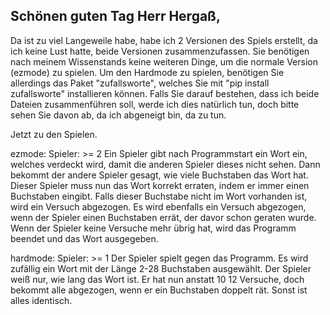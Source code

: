 ## Schönen guten Tag Herr Hergaß,
Da ist zu viel Langeweile habe, habe ich 2 Versionen des Spiels erstellt, da ich keine Lust hatte, beide Versionen zusammenzufassen. Sie benötigen nach meinem Wissenstands keine weiteren Dinge, um die normale Version (ezmode) zu spielen. Um den Hardmode zu spielen, benötigen Sie allerdings das Paket "zufallsworte", welches Sie mit "pip install zufallsworte" installieren können. Falls Sie darauf bestehen, dass ich beide Dateien zusammenführen soll, werde ich dies natürlich tun, doch bitte sehen Sie davon ab, da ich abgeneigt bin, da zu tun.

Jetzt zu den Spielen.

ezmode:
Spieler: >= 2
Ein Spieler gibt nach Programmstart ein Wort ein, welches verdeckt wird, damit die anderen Spieler dieses nicht sehen. Dann bekommt der andere Spieler gesagt, wie viele Buchstaben das Wort hat. Dieser Spieler muss nun das Wort korrekt erraten, indem er immer einen Buchstaben eingibt. Falls dieser Buchstabe nicht im Wort vorhanden ist, wird ein Versuch abgezogen. Es wird ebenfalls ein Versuch abgezogen, wenn der Spieler einen Buchstaben errät, der davor schon geraten wurde. Wenn der Spieler keine Versuche mehr übrig hat, wird das Programm beendet und das Wort ausgegeben.

hardmode:
Spieler: >= 1
Der Spieler spielt gegen das Programm. Es wird zufällig ein Wort mit der Länge 2-28 Buchstaben ausgewählt. Der Spieler weiß nur, wie lang das Wort ist. Er hat nun anstatt 10 12 Versuche, doch bekommt alle abgezogen, wenn er ein Buchstaben doppelt rät. Sonst ist alles identisch.
